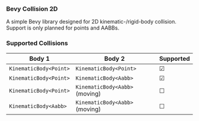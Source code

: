 ### Bevy Collision 2D

A simple Bevy library designed for 2D kinematic-/rigid-body collision. Support is only planned for points and AABBs.

### Supported Collisions

| Body 1                 | Body 2                         | Supported |
| ---------------------- | ------------------------------ | --------- |
| `KinematicBody<Point>` | `KinematicBody<Point>`         | &#x2611;  |
| `KinematicBody<Point>` | `KinematicBody<Aabb>`          | &#x2611;  |
| `KinematicBody<Point>` | `KinematicBody<Aabb>` (moving) | &#x2610;  |
| `KinematicBody<Aabb>`  | `KinematicBody<Aabb>` (moving) | &#x2610;  |
